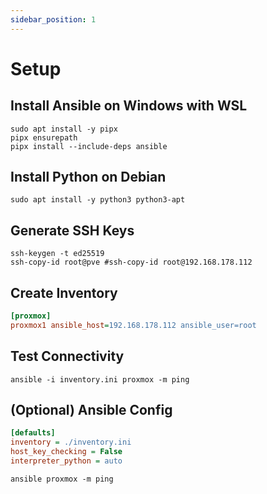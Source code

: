 ```yaml
---
sidebar_position: 1
---
```


# Setup

## Install Ansible on Windows with WSL

```shell
sudo apt install -y pipx
pipx ensurepath
pipx install --include-deps ansible
```

## Install Python on Debian

```shell
sudo apt install -y python3 python3-apt
```

## Generate SSH Keys

```shell
ssh-keygen -t ed25519
ssh-copy-id root@pve #ssh-copy-id root@192.168.178.112
```

## Create Inventory

```ini title="inventory.ini"
[proxmox]
proxmox1 ansible_host=192.168.178.112 ansible_user=root
```

## Test Connectivity

```shell
ansible -i inventory.ini proxmox -m ping
```

## (Optional) Ansible Config

```cfg title="ansible.cfg"
[defaults]
inventory = ./inventory.ini
host_key_checking = False
interpreter_python = auto
```

```shell
ansible proxmox -m ping
```

